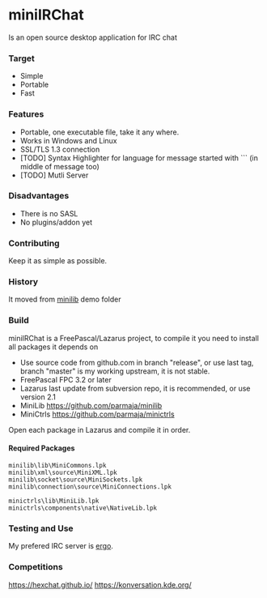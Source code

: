 # miniIRChat

Is an open source desktop application for IRC chat

### Target

 * Simple
 * Portable
 * Fast

### Features

 * Portable, one executable file, take it any where.
 * Works in Windows and Linux
 * SSL/TLS 1.3 connection
 * [TODO] Syntax Highlighter for language for message started with ``` (in middle of message too)
 * [TODO] Mutli Server

### Disadvantages

 * There is no SASL
 * No plugins/addon yet

### Contributing

Keep it as simple as possible.

### History

It moved from [minilib](https://github.com/parmaja/minilib/tree/master/socket/demo/lazarus/IRChat) demo folder

### Build

miniIRChat is a FreePascal/Lazarus project, to compile it you need to install all packages it depends on

 * Use source code from github.com in branch "release", or use last tag,  branch "master" is my working upstream, it is not stable.
 * FreePascal FPC 3.2 or later
 * Lazarus last update from subversion repo, it is recommended, or use version 2.1
 * MiniLib https://github.com/parmaja/minilib
 * MiniCtrls https://github.com/parmaja/minictrls

Open each package in Lazarus and compile it in order.

#### Required Packages

    minilib\lib\MiniCommons.lpk
    minilib\xml\source\MiniXML.lpk
    minilib\socket\source\MiniSockets.lpk
    minilib\connection\source\MiniConnections.lpk

    minictrls\lib\MiniLib.lpk
    minictrls\components\native\NativeLib.lpk

### Testing and Use

My prefered IRC server is [ergo](https://github.com/ergochat/ergo/).


### Competitions

https://hexchat.github.io/
https://konversation.kde.org/
